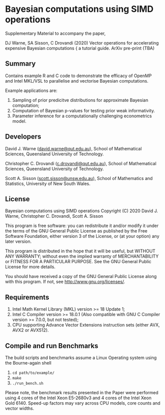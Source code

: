 # Bayesian computations using SIMD operations

Supplementary Material to accompany the paper, 

DJ Warne, SA Sisson, C Drovandi (2020) Vector operations for accelerating expensive
Bayesian computations { a tutorial guide. ArXiv pre-print (TBA)

## Summary

Contains example R and C code to demonstrate the efficacy of OpenMP and Intel MKL/VSL to parallelise and vectorise Bayesian computations.

Example applications are:
1. Sampling of prior predicitve distributions for approximate Bayesian computation;
2. Computation of Bayesian p-values for testing prior weak informativity. 
3. Parameter inference for a computationally challenging econometrics model. 

## Developers
David J. Warne (david.warne@qut.edu.au), School of Mathematical Sciences, Queensland University of Technology.

Christopher C. Drovandi (c.drovandi@qut.edu.au), School of Mathematical Sciences, Queensland University of Technology.

Scott A. Sisson (scott.sisson@unsw.edu.au), School of Mathematics and Statistics, University of New South Wales.

## License

Bayesian computations using SIMD operations
Copyright (C) 2020  David J. Warne, Christopher C. Drovandi, Scott A. Sisson

This program is free software: you can redistribute it and/or modify
it under the terms of the GNU General Public License as published by
the Free Software Foundation, either version 3 of the License, or
(at your option) any later version.

This program is distributed in the hope that it will be useful,
but WITHOUT ANY WARRANTY; without even the implied warranty of
MERCHANTABILITY or FITNESS FOR A PARTICULAR PURPOSE.  See the
GNU General Public License for more details.

You should have received a copy of the GNU General Public License
along with this program.  If not, see <http://www.gnu.org/licenses/>.



## Requirements

1. Intel Math Kernel Library (MKL) version >= 18 Update 1;
2. Intel C Compiler  version >= 18.0.1 (Also compatible with GNU C Compiler version >= 7.0.0, but not tested);
3. CPU supporting  Advance Vector Extensions instruction sets (either AVX, AVX2 or AVX512).

## Compile and run Benchmarks

The build scripts and benchmarks assume a Linux Operating system using the Bourne-again shell 

1. `cd path/to/example/`
2. `make`
3. `./run_bench.sh`

Please note, the benchmark results presented in the Paper were performed using 4 cores of the Intel Xeon E5-2680v3 and 4 cores of the Intel Xeon Gold 6140. Speed-up factors may vary across CPU models, core counts and vector widths. 
